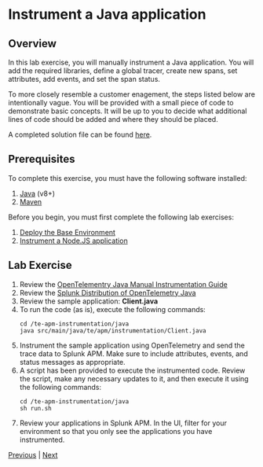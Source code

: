 # Instrument a Java application

## Overview

In this lab exercise, you will manually instrument a Java application. You will add the required libraries, define a global tracer, create new spans, set attributes, add events, and set the span status.

To more closely resemble a customer enagement, the steps listed below are intentionally vague. You will be provided with a small piece of code to demonstrate basic concepts. It will be up to you to decide what additional lines of code should be added and where they should be placed.

A completed solution file can be found [here](../solutions/Client.java).

## Prerequisites

To complete this exercise, you must have the following software installed:

1. [Java](https://openjdk.java.net/) (v8+)
1. [Maven](https://maven.apache.org/)

Before you begin, you must first complete the following lab exercises:

1. [Deploy the Base Environment](../base/)
1. [Instrument a Node.JS application](../nodejs/)

## Lab Exercise

1. Review the [OpenTelementry Java Manual Instrumentation Guide](https://opentelemetry.io/docs/java/manual_instrumentation/)
1. Review the [Splunk Distribution of OpenTelemetry Java](https://github.com/signalfx/splunk-otel-java)
1. Review the sample application: **Client.java**
1. To run the code (as is), execute the following commands:
    ```
    cd /te-apm-instrumentation/java
    java src/main/java/te/apm/instrumentation/Client.java
    ```
1. Instrument the sample application using OpenTelemetry and send the trace data to Splunk APM. Make sure to include attributes, events, and status messages as appropriate.
1. A script has been provided to execute the instrumented code. Review the script, make any necessary updates to it, and then execute it using the following commands:
    ```
    cd /te-apm-instrumentation/java
    sh run.sh
    ```
1. Review your applications in Splunk APM. In the UI, filter for your environment so that you only see the applications you have instrumented.

[Previous](../nodejs) | [Next](../python/)
